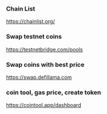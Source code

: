 ### Chain List
https://chainlist.org/  
### Swap testnet coins
https://testnetbridge.com/pools  
### Swap coins with best price
https://swap.defillama.com

### coin tool, gas price, create token
https://cointool.app/dashboard
